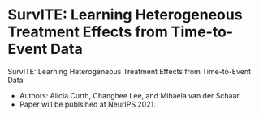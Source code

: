 # SurvITE: Learning Heterogeneous Treatment Effects from Time-to-Event Data


SurvITE: Learning Heterogeneous Treatment Effects from Time-to-Event Data
- Authors: Alicia Curth, Changhee Lee, and Mihaela van der Schaar
- Paper will be publsihed at NeurIPS 2021.
